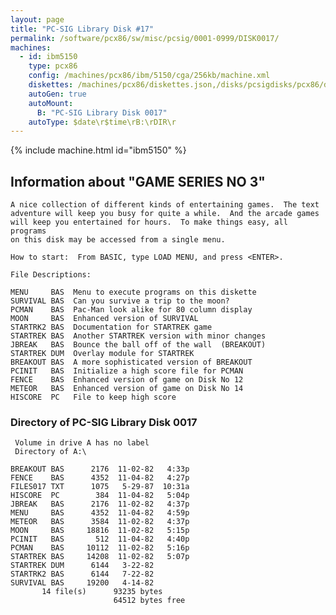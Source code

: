 ```yaml
---
layout: page
title: "PC-SIG Library Disk #17"
permalink: /software/pcx86/sw/misc/pcsig/0001-0999/DISK0017/
machines:
  - id: ibm5150
    type: pcx86
    config: /machines/pcx86/ibm/5150/cga/256kb/machine.xml
    diskettes: /machines/pcx86/diskettes.json,/disks/pcsigdisks/pcx86/diskettes.json
    autoGen: true
    autoMount:
      B: "PC-SIG Library Disk 0017"
    autoType: $date\r$time\rB:\rDIR\r
---
```


{% include machine.html id="ibm5150" %}

## Information about "GAME SERIES NO 3"

    A nice collection of different kinds of entertaining games.  The text
    adventure will keep you busy for quite a while.  And the arcade games
    will keep you entertained for hours.  To make things easy, all programs
    on this disk may be accessed from a single menu.
    
    How to start:  From BASIC, type LOAD MENU, and press <ENTER>.
    
    File Descriptions:
    
    MENU     BAS  Menu to execute programs on this diskette
    SURVIVAL BAS  Can you survive a trip to the moon?
    PCMAN    BAS  Pac-Man look alike for 80 column display
    MOON     BAS  Enhanced version of SURVIVAL
    STARTRK2 BAS  Documentation for STARTREK game
    STARTREK BAS  Another STARTREK version with minor changes
    JBREAK   BAS  Bounce the ball off of the wall  (BREAKOUT)
    STARTREK DUM  Overlay module for STARTREK
    BREAKOUT BAS  A more sophisticated version of BREAKOUT
    PCINIT   BAS  Initialize a high score file for PCMAN
    FENCE    BAS  Enhanced version of game on Disk No 12
    METEOR   BAS  Enhanced version of game on Disk No 14
    HISCORE  PC   File to keep high score

### Directory of PC-SIG Library Disk 0017

     Volume in drive A has no label
     Directory of A:\

    BREAKOUT BAS      2176  11-02-82   4:33p
    FENCE    BAS      4352  11-04-82   4:27p
    FILES017 TXT      1075   5-29-87  10:31a
    HISCORE  PC        384  11-04-82   5:04p
    JBREAK   BAS      2176  11-02-82   4:37p
    MENU     BAS      4352  11-04-82   4:59p
    METEOR   BAS      3584  11-02-82   4:37p
    MOON     BAS     18816  11-02-82   5:15p
    PCINIT   BAS       512  11-04-82   4:40p
    PCMAN    BAS     10112  11-02-82   5:16p
    STARTREK BAS     14208  11-02-82   5:07p
    STARTREK DUM      6144   3-22-82
    STARTRK2 BAS      6144   7-22-82
    SURVIVAL BAS     19200   4-14-82
           14 file(s)      93235 bytes
                           64512 bytes free
